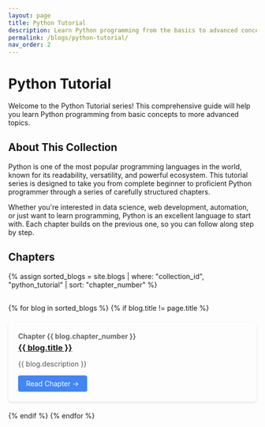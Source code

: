 ```yaml
---
layout: page
title: Python Tutorial
description: Learn Python programming from the basics to advanced concepts
permalink: /blogs/python-tutorial/
nav_order: 2
---
```


# Python Tutorial

Welcome to the Python Tutorial series! This comprehensive guide will help you learn Python programming from basic concepts to more advanced topics.

## About This Collection

Python is one of the most popular programming languages in the world, known for its readability, versatility, and powerful ecosystem. This tutorial series is designed to take you from complete beginner to proficient Python programmer through a series of carefully structured chapters.

Whether you're interested in data science, web development, automation, or just want to learn programming, Python is an excellent language to start with. Each chapter builds on the previous one, so you can follow along step by step.

## Chapters

{% assign sorted_blogs = site.blogs | where: "collection_id", "python_tutorial" | sort: "chapter_number" %}

<div class="chapters-container">
  {% for blog in sorted_blogs %}
    {% if blog.title != page.title %}
    <div class="chapter-card">
      <div class="chapter-number">Chapter {{ blog.chapter_number }}</div>
      <h3 class="chapter-title">
        <a href="{{ blog.url | relative_url }}">{{ blog.title }}</a>
      </h3>
      <p class="chapter-description">{{ blog.description }}</p>
      <a href="{{ blog.url | relative_url }}" class="btn btn-sm">Read Chapter →</a>
    </div>
    {% endif %}
  {% endfor %}
</div>

<style>
.chapters-container {
  display: flex;
  flex-direction: column;
  gap: 20px;
  margin: 30px 0;
}

.chapter-card {
  padding: 20px;
  border-radius: 8px;
  box-shadow: 0 2px 5px rgba(0,0,0,0.1);
  transition: all 0.3s ease;
  position: relative;
}

.chapter-card:hover {
  box-shadow: 0 5px 15px rgba(0,0,0,0.1);
}

.chapter-number {
  font-weight: bold;
  color: #666;
  margin-bottom: 5px;
}

.chapter-title {
  margin-top: 0;
  margin-bottom: 10px;
}

.chapter-description {
  margin-bottom: 15px;
  color: #555;
}

.btn {
  display: inline-block;
  background-color: #4285f4;
  color: white;
  padding: 8px 16px;
  border-radius: 4px;
  text-decoration: none;
}

.btn:hover {
  background-color: #3367d6;
}
</style>
